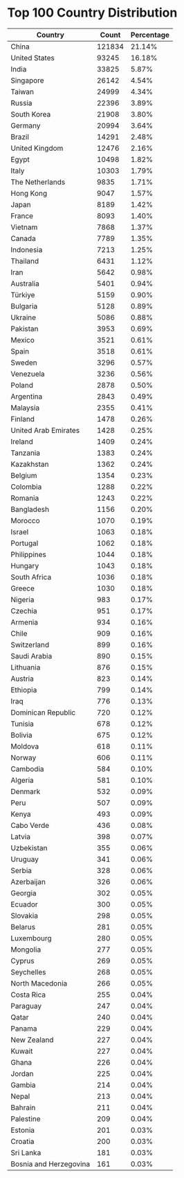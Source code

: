 # Top 100 Country Distribution
| Country | Count | Percentage |
|----|----|----|
| China | 121834 | 21.14% |
| United States | 93245 | 16.18% |
| India | 33825 | 5.87% |
| Singapore | 26142 | 4.54% |
| Taiwan | 24999 | 4.34% |
| Russia | 22396 | 3.89% |
| South Korea | 21908 | 3.80% |
| Germany | 20994 | 3.64% |
| Brazil | 14291 | 2.48% |
| United Kingdom | 12476 | 2.16% |
| Egypt | 10498 | 1.82% |
| Italy | 10303 | 1.79% |
| The Netherlands | 9835 | 1.71% |
| Hong Kong | 9047 | 1.57% |
| Japan | 8189 | 1.42% |
| France | 8093 | 1.40% |
| Vietnam | 7868 | 1.37% |
| Canada | 7789 | 1.35% |
| Indonesia | 7213 | 1.25% |
| Thailand | 6431 | 1.12% |
| Iran | 5642 | 0.98% |
| Australia | 5401 | 0.94% |
| Türkiye | 5159 | 0.90% |
| Bulgaria | 5128 | 0.89% |
| Ukraine | 5086 | 0.88% |
| Pakistan | 3953 | 0.69% |
| Mexico | 3521 | 0.61% |
| Spain | 3518 | 0.61% |
| Sweden | 3296 | 0.57% |
| Venezuela | 3236 | 0.56% |
| Poland | 2878 | 0.50% |
| Argentina | 2843 | 0.49% |
| Malaysia | 2355 | 0.41% |
| Finland | 1478 | 0.26% |
| United Arab Emirates | 1428 | 0.25% |
| Ireland | 1409 | 0.24% |
| Tanzania | 1383 | 0.24% |
| Kazakhstan | 1362 | 0.24% |
| Belgium | 1354 | 0.23% |
| Colombia | 1288 | 0.22% |
| Romania | 1243 | 0.22% |
| Bangladesh | 1156 | 0.20% |
| Morocco | 1070 | 0.19% |
| Israel | 1063 | 0.18% |
| Portugal | 1062 | 0.18% |
| Philippines | 1044 | 0.18% |
| Hungary | 1043 | 0.18% |
| South Africa | 1036 | 0.18% |
| Greece | 1030 | 0.18% |
| Nigeria | 983 | 0.17% |
| Czechia | 951 | 0.17% |
| Armenia | 934 | 0.16% |
| Chile | 909 | 0.16% |
| Switzerland | 899 | 0.16% |
| Saudi Arabia | 890 | 0.15% |
| Lithuania | 876 | 0.15% |
| Austria | 823 | 0.14% |
| Ethiopia | 799 | 0.14% |
| Iraq | 776 | 0.13% |
| Dominican Republic | 720 | 0.12% |
| Tunisia | 678 | 0.12% |
| Bolivia | 675 | 0.12% |
| Moldova | 618 | 0.11% |
| Norway | 606 | 0.11% |
| Cambodia | 584 | 0.10% |
| Algeria | 581 | 0.10% |
| Denmark | 532 | 0.09% |
| Peru | 507 | 0.09% |
| Kenya | 493 | 0.09% |
| Cabo Verde | 436 | 0.08% |
| Latvia | 398 | 0.07% |
| Uzbekistan | 355 | 0.06% |
| Uruguay | 341 | 0.06% |
| Serbia | 328 | 0.06% |
| Azerbaijan | 326 | 0.06% |
| Georgia | 302 | 0.05% |
| Ecuador | 300 | 0.05% |
| Slovakia | 298 | 0.05% |
| Belarus | 281 | 0.05% |
| Luxembourg | 280 | 0.05% |
| Mongolia | 277 | 0.05% |
| Cyprus | 269 | 0.05% |
| Seychelles | 268 | 0.05% |
| North Macedonia | 266 | 0.05% |
| Costa Rica | 255 | 0.04% |
| Paraguay | 247 | 0.04% |
| Qatar | 240 | 0.04% |
| Panama | 229 | 0.04% |
| New Zealand | 227 | 0.04% |
| Kuwait | 227 | 0.04% |
| Ghana | 226 | 0.04% |
| Jordan | 225 | 0.04% |
| Gambia | 214 | 0.04% |
| Nepal | 213 | 0.04% |
| Bahrain | 211 | 0.04% |
| Palestine | 209 | 0.04% |
| Estonia | 201 | 0.03% |
| Croatia | 200 | 0.03% |
| Sri Lanka | 181 | 0.03% |
| Bosnia and Herzegovina | 161 | 0.03% |
